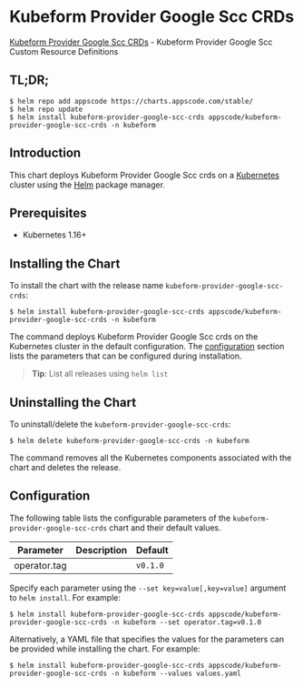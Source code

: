 # Kubeform Provider Google Scc CRDs

[Kubeform Provider Google Scc CRDs](https://github.com/kubeform) - Kubeform Provider Google Scc Custom Resource Definitions

## TL;DR;

```console
$ helm repo add appscode https://charts.appscode.com/stable/
$ helm repo update
$ helm install kubeform-provider-google-scc-crds appscode/kubeform-provider-google-scc-crds -n kubeform
```

## Introduction

This chart deploys Kubeform Provider Google Scc crds on a [Kubernetes](http://kubernetes.io) cluster using the [Helm](https://helm.sh) package manager.

## Prerequisites

- Kubernetes 1.16+

## Installing the Chart

To install the chart with the release name `kubeform-provider-google-scc-crds`:

```console
$ helm install kubeform-provider-google-scc-crds appscode/kubeform-provider-google-scc-crds -n kubeform
```

The command deploys Kubeform Provider Google Scc crds on the Kubernetes cluster in the default configuration. The [configuration](#configuration) section lists the parameters that can be configured during installation.

> **Tip**: List all releases using `helm list`

## Uninstalling the Chart

To uninstall/delete the `kubeform-provider-google-scc-crds`:

```console
$ helm delete kubeform-provider-google-scc-crds -n kubeform
```

The command removes all the Kubernetes components associated with the chart and deletes the release.

## Configuration

The following table lists the configurable parameters of the `kubeform-provider-google-scc-crds` chart and their default values.

|  Parameter   | Description | Default  |
|--------------|-------------|----------|
| operator.tag |             | `v0.1.0` |


Specify each parameter using the `--set key=value[,key=value]` argument to `helm install`. For example:

```console
$ helm install kubeform-provider-google-scc-crds appscode/kubeform-provider-google-scc-crds -n kubeform --set operator.tag=v0.1.0
```

Alternatively, a YAML file that specifies the values for the parameters can be provided while
installing the chart. For example:

```console
$ helm install kubeform-provider-google-scc-crds appscode/kubeform-provider-google-scc-crds -n kubeform --values values.yaml
```
